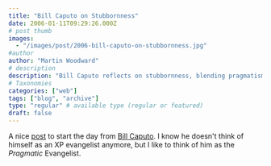 ```yaml
---
title: "Bill Caputo on Stubbornness"
date: 2006-01-11T09:29:26.000Z
# post thumb
images:
  - "/images/post/2006-bill-caputo-on-stubbornness.jpg"
#author
author: "Martin Woodward"
# description
description: "Bill Caputo reflects on stubbornness, blending pragmatism and experience in a thought-provoking morning read for all."
# Taxonomies
categories: ["web"]
tags: ["blog", "archive"]
type: "regular" # available type (regular or featured)
draft: false
---
```


A nice [post](http://www.williamcaputo.com/archives/000256.html) to start the day from [Bill Caputo](http://www.williamcaputo.com/). I know he doesn't think of himself as an XP evangelist anymore, but I like to think of him as the _Pragmatic_ Evangelist.

